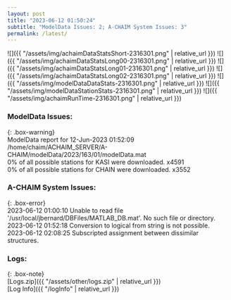 ```yaml
---
layout: post
title: "2023-06-12 01:50:24"
subtitle: "ModelData Issues: 2; A-CHAIM System Issues: 3"
permalink: /latest/
---
```


![]({{ "/assets/img/achaimDataStatsShort-2316301.png" | relative_url }})
![]({{ "/assets/img/achaimDataStatsLong00-2316301.png" | relative_url }})
![]({{ "/assets/img/achaimDataStatsLong01-2316301.png" | relative_url }})
![]({{ "/assets/img/achaimDataStatsLong02-2316301.png" | relative_url }})
![]({{ "/assets/img/modelDataDataStats-2316301.png" | relative_url }})
![]({{ "/assets/img/modelDataStationStats-2316301.png" | relative_url }})
![]({{ "/assets/img/achaimRunTime-2316301.png" | relative_url }})


### ModelData Issues:  
  
{: .box-warning}  
 ModelData report for 12-Jun-2023 01:52:09   
 /home/chaim/ACHAIM_SERVER/A-CHAIM/modelData/2023/163/01/modelData.mat   
 0% of all possible stations for KASI were downloaded. x4591   
 0% of all possible stations for CHAIN were downloaded. x3552   
  
### A-CHAIM System Issues:  
  
{: .box-error}  
2023-06-12 01:00:10 Unable to read file '/usr/local/jbernard/DBFiles/MATLAB_DB.mat'. No such file or directory.  
2023-06-12 01:52:18 Conversion to logical from string is not possible.  
2023-06-12 02:08:25 Subscripted assignment between dissimilar structures.  

### Logs:  
  
{: .box-note}  
[Logs.zip]({{ "/assets/other/logs.zip" | relative_url }})  
[Log Info]({{ "/logInfo" | relative_url }})  
